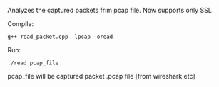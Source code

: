 Analyzes the captured packets frim pcap file.
Now supports only SSL

Compile:
```
g++ read_packet.cpp -lpcap -oread
```

Run:
```
./read pcap_file
```

pcap_file will be captured packet .pcap file [from wireshark etc]
